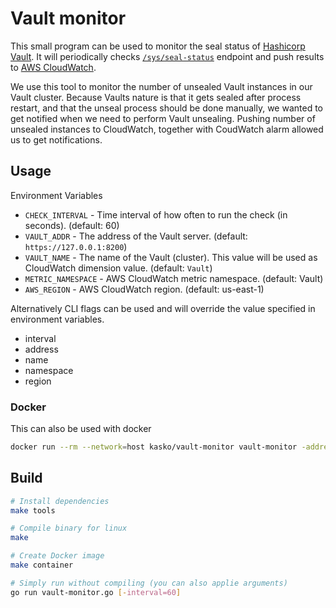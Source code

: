 # Vault monitor

This small program can be used to monitor the seal status of [Hashicorp Vault](https://www.vaultproject.io). It will
periodically checks [`/sys/seal-status`](https://www.vaultproject.io/api/system/seal-status.html) endpoint and push
results to [AWS CloudWatch](https://aws.amazon.com/cloudwatch/).

We use this tool to monitor the number of unsealed Vault instances in our Vault cluster. Because Vaults nature is
that it gets sealed after process restart, and that the unseal process should be done manually, we wanted to get
notified when we need to perform Vault unsealing. Pushing number of unsealed instances to CloudWatch, together with
CoudWatch alarm allowed us to get notifications.

## Usage

Environment Variables

- `CHECK_INTERVAL` - Time interval of how often to run the check (in seconds). (default: 60)
- `VAULT_ADDR` - The address of the Vault server. (default: `https://127.0.0.1:8200`)
- `VAULT_NAME` - The name of the Vault (cluster). This value will be used as CloudWatch dimension value. (default: `Vault`)
- `METRIC_NAMESPACE` - AWS CloudWatch metric namespace. (default: Vault)
- `AWS_REGION` - AWS CloudWatch region. (default: us-east-1)

Alternatively CLI flags can be used and will override the value specified in environment variables.

- interval
- address
- name
- namespace
- region

### Docker

This can also be used with docker

```sh
docker run --rm --network=host kasko/vault-monitor vault-monitor -address=http://127.0.0.1:8200 -region=eu-west-1
```

## Build

```sh
# Install dependencies
make tools

# Compile binary for linux
make

# Create Docker image
make container

# Simply run without compiling (you can also applie arguments)
go run vault-monitor.go [-interval=60]
```
